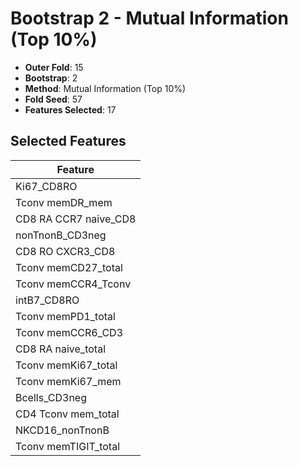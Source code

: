 # Bootstrap 2 - Mutual Information (Top 10%)

- **Outer Fold**: 15
- **Bootstrap**: 2
- **Method**: Mutual Information (Top 10%)
- **Fold Seed**: 57
- **Features Selected**: 17

## Selected Features

| Feature |
|---------|
| Ki67_CD8RO |
| Tconv memDR_mem |
| CD8 RA CCR7 naive_CD8 |
| nonTnonB_CD3neg |
| CD8 RO CXCR3_CD8 |
| Tconv memCD27_total |
| Tconv memCCR4_Tconv |
| intB7_CD8RO |
| Tconv memPD1_total |
| Tconv memCCR6_CD3 |
| CD8 RA naive_total |
| Tconv memKi67_total |
| Tconv memKi67_mem |
| Bcells_CD3neg |
| CD4 Tconv mem_total |
| NKCD16_nonTnonB |
| Tconv memTIGIT_total |
